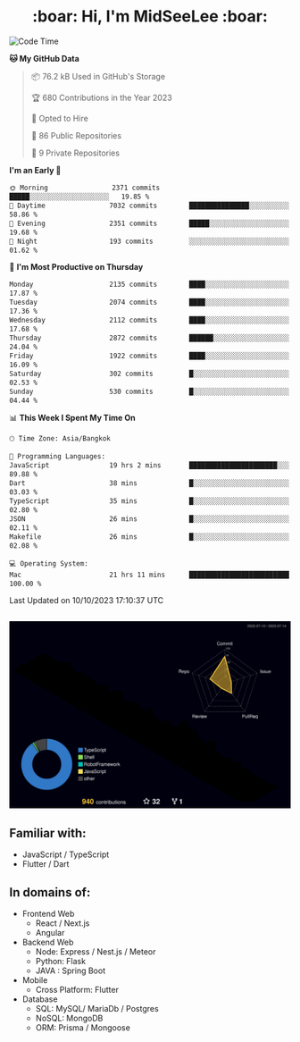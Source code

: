 <h1 align="center"> :boar: Hi, I'm MidSeeLee :boar:</h1>
 
<!--START_SECTION:waka-->
![Code Time](http://img.shields.io/badge/Code%20Time-996%20hrs%2057%20mins-blue)

**🐱 My GitHub Data** 

> 📦 76.2 kB Used in GitHub's Storage 
 > 
> 🏆 680 Contributions in the Year 2023
 > 
> 💼 Opted to Hire
 > 
> 📜 86 Public Repositories 
 > 
> 🔑 9 Private Repositories 
 > 
**I'm an Early 🐤** 

```text
🌞 Morning                2371 commits        █████░░░░░░░░░░░░░░░░░░░░   19.85 % 
🌆 Daytime                7032 commits        ███████████████░░░░░░░░░░   58.86 % 
🌃 Evening                2351 commits        █████░░░░░░░░░░░░░░░░░░░░   19.68 % 
🌙 Night                  193 commits         ░░░░░░░░░░░░░░░░░░░░░░░░░   01.62 % 
```
📅 **I'm Most Productive on Thursday** 

```text
Monday                   2135 commits        ████░░░░░░░░░░░░░░░░░░░░░   17.87 % 
Tuesday                  2074 commits        ████░░░░░░░░░░░░░░░░░░░░░   17.36 % 
Wednesday                2112 commits        ████░░░░░░░░░░░░░░░░░░░░░   17.68 % 
Thursday                 2872 commits        ██████░░░░░░░░░░░░░░░░░░░   24.04 % 
Friday                   1922 commits        ████░░░░░░░░░░░░░░░░░░░░░   16.09 % 
Saturday                 302 commits         █░░░░░░░░░░░░░░░░░░░░░░░░   02.53 % 
Sunday                   530 commits         █░░░░░░░░░░░░░░░░░░░░░░░░   04.44 % 
```


📊 **This Week I Spent My Time On** 

```text
🕑︎ Time Zone: Asia/Bangkok

💬 Programming Languages: 
JavaScript               19 hrs 2 mins       ██████████████████████░░░   89.88 % 
Dart                     38 mins             █░░░░░░░░░░░░░░░░░░░░░░░░   03.03 % 
TypeScript               35 mins             █░░░░░░░░░░░░░░░░░░░░░░░░   02.80 % 
JSON                     26 mins             █░░░░░░░░░░░░░░░░░░░░░░░░   02.11 % 
Makefile                 26 mins             █░░░░░░░░░░░░░░░░░░░░░░░░   02.08 % 

💻 Operating System: 
Mac                      21 hrs 11 mins      █████████████████████████   100.00 % 
```


 Last Updated on 10/10/2023 17:10:37 UTC
<!--END_SECTION:waka-->

##

![](./profile-3d-contrib/profile-night-rainbow.svg)

## Familiar with:
- JavaScript / TypeScript
- Flutter / Dart

## In domains of:
- Frontend Web
  - React / Next.js
  - Angular
- Backend Web
  - Node: Express / Nest.js / Meteor
  - Python: Flask
  - JAVA : Spring Boot
- Mobile
  - Cross Platform: Flutter
- Database
  - SQL: MySQL/ MariaDb / Postgres
  - NoSQL: MongoDB
  - ORM: Prisma / Mongoose
